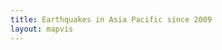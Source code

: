 ```yaml
---
title: Earthquakes in Asia Pacific since 2009
layout: mapvis
---
```


<script src="{{ site.baseurl }}/js/d3.v3.min.js"></script>

<script type="text/javascript">

  var mapconf = {
      extent: [
        {lat: 0.00, lon: 110.00},
        {lat: -45.00, lon: 175.00}
      ],
      mapid: "mr-yellow.jn4j6iof"
    },
    visconf = {
      duration: 4 * 60 * 1000,
      radExp: 5,
      radExtent: [20, 300],
      durationEntent: [300, 1000],
      cirPoint: {
        radius:  4
      },
      txtPoint: {
        margin: {
          top: 80,
          left: 0
        },
        fontsize: 50
      },
      rectYear: {
        width:  350,
        height: 100,
        margin: 40
      },
      txtYear: {
        margin: {
          top: 80,
          left: 30
        },
        fontsize: 40
      },

      rectTip: {
        width:  300,
        height: 75,
        margin: {
          top: -75/2,
          left: 25
        }
      },
      txtTip: {
        margin: {
          top: 20,
          left: 10
        },
        fontsize: 20
      },

      colorExtent: [
        d3.rgb('#fce94f'),
        d3.rgb('#cc0001')
      ]
    };

  var month = ["Jan","Feb","Mar","Apr","May","Jun","Jul","Aug","Sept","Oct","Nov","Dec"];

  // Visualization setup
  var visDiv = d3.select('#d3l'),
      visSvg = visDiv.append('svg')
      visGrp = visSvg.append('g'),
      grpYear = visSvg.append('g'),
      rectYear = grpYear.append('rect'),
      txtYear = grpYear.append('text'),
      grpPoints = visSvg.append('g'),
      grpTip = visSvg.append('g');

/*
  var tip = d3.tip()
      .attr('class', 'd3-tip')
      .offset([-10, 0])
      .html(function(d) {
        return "<strong>Mag:</strong> <span style='color:red'>" + d.mag + "</span>";
      });

  var div = d3.select("body")
    .append("div")  // declare the tooltip div 
    .attr("class", "tooltip")              // apply the 'tooltip' class
    .style("opacity", 0); 
  

*/

  // D3 Visualization Layer
  function D3Layer() {

    var layer = {},
        bounds,
        feature,
        collection,
        firstDraw = true,
        magExtent,
        dayExtent,
        eqRadius,
        eqDelay,
        eqDuration,
        eqColor;

    var startDay = 0;
    var lastMax = 0;

    

    layer.parent = visDiv.node();

    layer.project = function(coord) {
      var svgPoint = layer.map.locationPoint({ lat: coord[1], lon: coord[0] });
      return [svgPoint.x, svgPoint.y];
    };

    layer.draw = function() {

      if (firstDraw) {

        var mapDim = layer.map.dimensions,
        btnPlay = d3.select('#btnPlay')
          .attr('disabled', null)
          .on('click', layer.drawPoints);

        visSvg.attr('width',  mapDim.x)
              .attr('height', mapDim.y);
/*
        var infoPos = {
          x: mapDim.x - visconf.rectYear.width - visconf.rectYear.margin,
          y: mapDim.y - visconf.rectYear.height - visconf.rectYear.margin
        };
*/
        var infoPos = {
          x: mapDim.x + mapDim.width - visconf.rectYear.width - visconf.rectYear.margin,
          y: mapDim.y - mapDim.height + visconf.rectYear.margin
        };

        grpYear.attr("transform", "translate(" + infoPos.x + "," + infoPos.y + ")");

        rectYear.attr('id', 'infobox')
            .attr('x', 0)
            .attr('y', 0)
            .attr('width',  visconf.rectYear.width)
            .attr('height', visconf.rectYear.height);

        txtYear.attr('id', 'txtyear')
          .attr('x', visconf.txtYear.margin.left)
          .attr('y', visconf.txtYear.margin.top)
          .text('Jan/2009');
/*

          tipBox.attr('id', 'tipBox')
            .attr('x', 0)
            .attr('y', 0)

            .attr('width',  visconf.tipBox.width)
            .attr('height', visconf.tipBox.height);

          tipInfo.attr('id', 'tipInfo')
            .attr('x', visconf.tipInfo.margin.left)
            .attr('y', visconf.tipInfo.margin.top)
            .text('aaaaa');
*/
        firstDraw = false;
      }

    };

  layer.drawPoints = function() {

    btnPlay = d3.select('#btnPlay').text('Resume').attr('disabled', 'disabled');

    path = d3.geo.path()
      .projection(layer.project)
      .pointRadius(0);

    feature.attr("d", path);

    path = d3.geo.path()
      .projection(layer.project)
      .pointRadius(function(item) {
        return eqRadius(item.properties.mag);
      });

    var firstDay = 0;

    // Clear points layer
    grpPoints.selectAll("*").remove();
    grpTip.selectAll("*").remove();

    startDay = lastMax + 1;
    lastMax = 0;
//console.log(feature);
    feature.filter(function(d, i) {
        if (d.properties.day < firstDay || firstDay === 0) {
          firstDay = d.properties.day;
        }
        if ((d.properties.day <= lastMax || lastMax === 0) && d.properties.day >= startDay && d.properties.mag >= 7) {
          //console.log(d);
          lastMax = d.properties.day;
        }
        if ((d.properties.day <= lastMax || lastMax === 0) && d.properties.day >= startDay)  return i;
      })
      .transition()
      .delay(function(item) {
        if (startDay === 1) startDay = firstDay;
        /*
        console.log('firstDay:'+firstDay);
        console.log('startDay:'+startDay);
        console.log((item.properties.day-(startDay-firstDay)));
        */
        return eqDelay(item.properties.day-(startDay-firstDay));
      })
      .duration(function(item) {
        return eqDuration(item.properties.mag);
      })
      .each('start', function() {
        var mag = this.__data__.properties.mag;
        if (mag >= 7) {
          //console.log('start:'+mag);

//console.log(this);
/*
var segments = this.pathSegList;
var pointX = segments.getItem(0).x;
var pointY = segments.getItem(0).y;

var grpTip = visSvg.append('g'),
  tipBox = grpTip.append('rect'),
  tipInfo = grpTip.append('text');

tipBox.attr('id', 'tipBox_'+this.__data__.properties.code)
  .attr('class', 'tipBox')
  .attr('x', pointX)
  .attr('y', pointY)
  .attr('width',  visconf.tipBox.width)
  .attr('height', visconf.tipBox.height);

tipInfo.attr('id', 'tipInfo_'+this.__data__.properties.code)
  .attr('class', 'tipInfo')
  .attr('x', pointX+visconf.tipInfo.margin.left)
  .attr('y', pointY+visconf.tipInfo.margin.top)
  .text('Mag:'+this.__data__.properties.mag);
*/

//console.log(this.getBBox());
/*
          div.transition()
            .duration(500)  
            .style("opacity", 0);
          div.transition()
            .duration(200)  
            .style("opacity", .9);  
          div.html(
            '<a href= "http://google.com">' + // The first <a> tag
            mag +
            "</a>")  
            .style("left", (d3.event.pageX) + "px")      
            .style("top", (d3.event.pageY - 28) + "px");
*/
          //tip.show(this.__data__.properties);
//          d3.select(this)
//            .append('tooltip')
//            .html('tooltip');
/*
          d3.select(this)
            .on('mouseover', tip.show)
            .on('mouseout', tip.hide)
*/
          //feature.transition().duration( 0 ); // pause

          // Remove tweens
          //this.remove();
        }

        d3.select(this)
          .attr('fill', function() {
            return eqColor(Math.floor(mag));
          })
          .attr('fill-opacity', 0.2);

        txtYear.text(this.__data__.properties.month+'/'+this.__data__.properties.year);
      })
      .each('end', function() {
        d3.select(this).attr("fill-opacity", 0.0);

        var mag = this.__data__.properties.mag;
        if (mag >= 7) {
          // show info box?
          //console.log('end:'+mag);

//console.log(this.__data__.properties);

// Insert numbered circle
var segments = this.pathSegList;
var pointX = segments.getItem(0).x;
var pointY = segments.getItem(0).y;


var cirPoint = grpPoints.append('circle'),
  txtPoint = grpPoints.append('text'),
  rectTip = grpTip.append('rect'),
  txtTip = grpTip.append('text');

rectTip.attr('id', 'rectTip_'+this.__data__.properties.code)
  .attr('class', 'rectTip')
  .attr('x', pointX+visconf.rectTip.margin.left)
  .attr('y', pointY+visconf.rectTip.margin.top)
  .attr('width',  visconf.rectTip.width)
  .attr('height', visconf.rectTip.height);

txtTip.attr('id', 'txtTip_'+this.__data__.properties.code)
  .attr('class', 'txtTip')
  .attr('x', pointX+visconf.rectTip.margin.left+visconf.txtTip.margin.left)
  .attr('y', pointY+visconf.rectTip.margin.top+visconf.txtTip.margin.top);
  /*
  txtTip.append('tspan')
    .attr('dy', 1)
    .text('Title:'+this.__data__.properties.title);
  */


  var datetime = new Date(this.__data__.properties.time);

  txtTip.append('tspan')
    .text(datetime.toLocaleTimeString()+' '+datetime.toLocaleDateString());

  txtTip.append('tspan')
    .attr('x', txtTip.attr('x'))
    .attr('dy', 22)
    .text(this.__data__.properties.place);

  txtTip.append('tspan')
    .attr('x', txtTip.attr('x'))
    .attr('dy', 22)
    .text('Magnitude: '+this.__data__.properties.mag);

  if (this.__data__.properties.dmin !== null) {
    txtTip.append('tspan')
      .attr('x', txtTip.attr('x'))
      .attr('dy', 22)
      .text('Depth: '+this.__data__.properties.dmin+'km');
  }





cirPoint.attr('id', 'cirPoint_'+this.__data__.properties.code)
  .style("fill", document.defaultView.getComputedStyle(this, null).getPropertyValue("fill"))
  .attr('class', 'cirPoint')
  .attr('cx', pointX)
  .attr('cy', pointY)
  .attr('r', visconf.cirPoint.radius)
    .on("mouseover", function() { 
       d3.select(this)
        .style("stroke", "#fff")
        .transition()
        .duration(1000)
        .style("stroke", "#B23600");

      rectTip
        .style("opacity", 0)
        .transition()
        .duration(1000)
        .style("opacity", 1);

      txtTip
        .style("opacity", 0)
        .transition()
        .duration(1000)
        .style("opacity", 1);

    })
    .on("mouseout", function() { 
       d3.select(this)
         // if you remove this transition, 
         // the "mouseover" transition takes precedence 
         // and leaves the border "stuck" at red
         .transition()     
         .duration(500)
        .style("stroke", "#fff");

      rectTip
        .style("opacity", 1)
        .transition()
        .duration(1000)
        .style("opacity", 0);

      txtTip
        .style("opacity", 1)
        .transition()
        .duration(1000)
        .style("opacity", 0);

      });



          btnPlay = d3.select('#btnPlay').attr('disabled', null);


        }


      })
      .attr('d', path);
    };

  layer.data = function(x) {
      collection = x,
      bounds = d3.geo.bounds(collection),
      feature = visGrp.selectAll('path')
        .data(collection.features)
        .enter()
        .append('path');

      // Compute the data extent
      magExtent = d3.extent(collection.features, function(item) {
          return item.properties.mag;
        }),
      dayExtent = d3.extent(collection.features, function(item) {
          return item.properties.day;
        });

      // Compute the delay, color, radius and duration scales
      eqRadius = d3.scale.pow()
        .domain(magExtent)
        .rangeRound(visconf.radExtent)
        .exponent(visconf.radExp),
      eqDelay = d3.scale.linear()
        .domain(dayExtent)
        .rangeRound([10, visconf.duration]),
      eqDuration = d3.scale.linear()
        .domain(magExtent)
        .rangeRound(visconf.durationEntent),
      eqColor = d3.scale.linear()
        .domain(magExtent)
        .range(visconf.colorExtent);

      return layer;
    };

    layer.extent = function() {
      return new MM.Extent(
        new MM.Location(bounds[0][1], bounds[0][0]),
        new MM.Location(bounds[1][1], bounds[1][0]));
    };

    return layer;

  };

  function epochDay(datetime) {
    var MS_DAY = 24 * 60 * 60 * 1000,
          ms_epoch = Date.parse(datetime);
      return (ms_epoch - ms_epoch % MS_DAY) / MS_DAY;
  };

  // Load the data
  d3.json('data/usgs_3plus_dsc.json', function(earthquakeData) {

    // Add additional data to the eartquake events
    var earthquakePoints = earthquakeData.features,
        firstDate = new Date(earthquakePoints[0].properties.time),
        dayOffset = Math.abs(epochDay(firstDate));

    earthquakePoints.forEach(function(item) {
      var datetime = new Date(item.properties.time);
      item.properties['day'] = epochDay(datetime) + dayOffset;
      item.properties['month'] = month[datetime.getMonth()];
      item.properties['year'] = datetime.getFullYear();

      //console.log(item.properties['day']+'/'+item.properties['year']);

    });

    // Load and draw the map
    mapbox.load(mapconf.mapid, function(mbmap) {
      map = mapbox.map("map", mbmap.layer, null, []);
      earthquakeLayer = D3Layer().data(earthquakeData);
      map.addLayer(earthquakeLayer);

      // Configure the inital state of the map
      map.setExtent(mapconf.extent);
      //map.zoom(mapconf.zoom);
      //map.ui.zoomer.add();
      map.ui.attribution.add()
        .content('<a href="http://mapbox.com/about/maps">Mapbox</a>');
    });

  });

</script>
